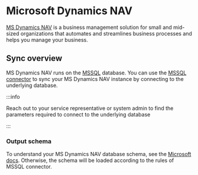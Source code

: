 # Microsoft Dynamics NAV

[MS Dynamics NAV](https://dynamics.microsoft.com/en-us/nav-overview/) is a business management solution for small and mid-sized organizations that automates and streamlines business processes and helps you manage your business.

## Sync overview

MS Dynamics NAV runs on the [MSSQL](https://docs.microsoft.com/en-us/dynamics-nav/installation-considerations-for-microsoft-sql-server) database. You can use the [MSSQL connector](mssql) to sync your MS Dynamics NAV instance by connecting to the underlying database.

:::info

Reach out to your service representative or system admin to find the parameters required to connect to the underlying database

:::

### Output schema

To understand your MS Dynamics NAV database schema, see the [Microsoft docs](https://docs.microsoft.com/en-us/dynamics-nav-app/). Otherwise, the schema will be loaded according to the rules of MSSQL connector.
